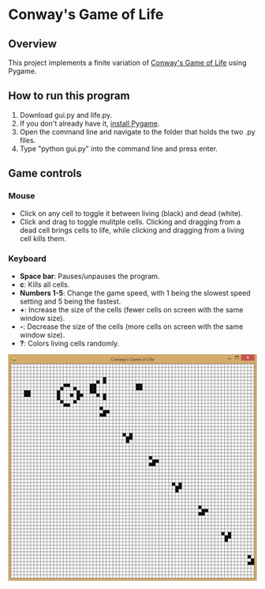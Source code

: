 # Conway's Game of Life

## Overview

This project implements a finite variation of [Conway's Game of Life](https://en.wikipedia.org/wiki/Conway%27s_Game_of_Life) using Pygame.

## How to run this program

1. Download gui.py and life.py.
2. If you don't already have it, [install Pygame](https://www.pygame.org/wiki/GettingStarted).
3. Open the command line and navigate to the folder that holds the two .py files.
4. Type "python gui.py" into the command line and press enter.

## Game controls

### Mouse

- Click on any cell to toggle it between living (black) and dead (white).
- Click and drag to toggle mulitple cells. Clicking and dragging from a dead cell brings cells to life, while clicking and dragging from a living cell kills them.

### Keyboard

- **Space bar**: Pauses/unpauses the program.
- **c**: Kills all cells.
- **Numbers 1-5**: Change the game speed, with 1 being the slowest speed setting and 5 being the fastest.
- **+**: Increase the size of the cells (fewer cells on screen with the same window size).
- **-**: Decrease the size of the cells (more cells on screen with the same window size).
- **?**: Colors living cells randomly.

![](game_of_life.png)